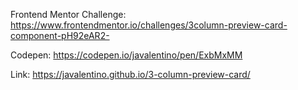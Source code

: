 Frontend Mentor Challenge: https://www.frontendmentor.io/challenges/3column-preview-card-component-pH92eAR2-

Codepen: https://codepen.io/javalentino/pen/ExbMxMM

Link: https://javalentino.github.io/3-column-preview-card/
